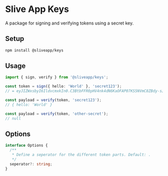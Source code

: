 # Slive App Keys

A package for signing and verifying tokens using a secret key.

## Setup

```sh
npm install @sliveapp/keys
```

## Usage

```ts
import { sign, verify } from '@sliveapp/keys';

const token = sign({ hello: 'World' }, 'secret123');
// = eyJIZWxsbyI6IldvcmxkIn0.C3BtbFFR0pHV4nk4dN6KaOFAP07KS5NVmC8ZBdy-sJI

const payload = verify(token, 'secret123');
// { hello: 'World' }

const payload = verify(token, 'other-secret');
// null
```

## Options

```ts
interface Options {
  /**
   * Define a seperator for the different token parts. Default: .
   */
  seperator?: string;
}
```
